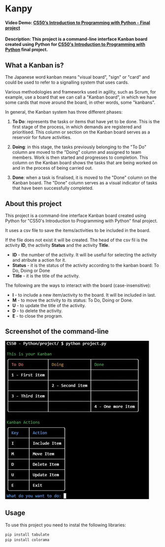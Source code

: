 # Kanpy

#### Video Demo: [CS50’s Introduction to Programming with Python - Final project](https://youtu.be/yocow-gIXwI)

#### Description: This project is a command-line interface Kanban board created using Python for [CS50's Introduction to Programming with Python](https://www.edx.org/learn/python/harvard-university-cs50-s-introduction-to-programming-with-python?webview=false&campaign=CS50%27s+Introduction+to+Programming+with+Python&source=edx&product_category=course&placement_url=https%3A%2F%2Fwww.edx.org%2Fcs50) final project.

## What a Kanban is?

The Japanese word kanban means "visual board", "sign" or "card" and could be used to refer to a signalling system that uses cards.

Various methodologies and frameworks used in agility, such as Scrum, for example, use a board that we can call a "Kanban board", in which we have some cards that move around the board, in other words, some "kanbans".

In general, the Kanban system has three different phases:

1. **To Do**: represents the tasks or items that have yet to be done. This is the first stage of the process, in which demands are registered and prioritised. This column or section on the Kanban board serves as a reservoir for future activities.

2. **Doing**: in this stage, the tasks previously belonging to the "To Do" column are moved to the "Doing" column and assigned to team members. Work is then started and progresses to completion. This column on the Kanban board shows the tasks that are being worked on and in the process of being carried out.

3. **Done**: when a task is finalised, it is moved to the "Done" column on the Kanban board. The "Done" column serves as a visual indicator of tasks that have been successfully completed.

## About this project

This project is a command-line interface Kanban board created using Python for "CS50's Introduction to Programming with Python" final project.

It uses a csv file to save the items/activities to be included in the board.

If the file does not exist it will be created. The head of the csv fil is the activity **ID**, the activity **Status** and the activity **Title**.

- **ID** - the number of the activity. It will be useful for selecting the activity and atribute a action for it.
- **Status** - it is the status of the activity according to the kanban board: To Do, Doing or Done
- **Title** - it is the title of the activity.

The following are the ways to interact with the board (case-insensitive):

- **I** - to include a new item/activity to the board. It will be included in last.
- **M** - to move the activity to its status: To Do, Doing or Done.
- **U** - to update the title of the activity.
- **D** - to delete the activity.
- **E** - to close the program.

## Screenshot of the command-line

![Screenshot of the command-line running the Kanpy program. It shows the Kanban board and the actions user can do.](./Kanpy.jpg)

## Usage

To use this project you need to instal the following libraries:

```python
pip install tabulate
pip install colorama
```
